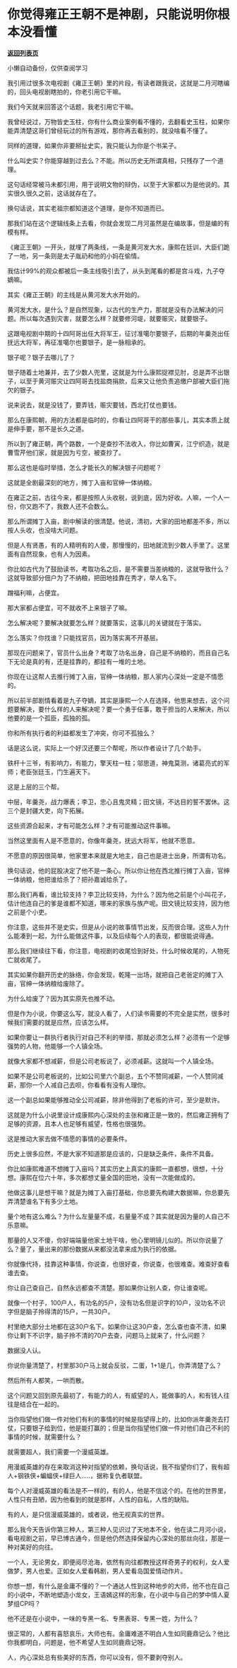 # 你觉得雍正王朝不是神剧，只能说明你根本没看懂

[**返回列表页**](/gzh/记忆承载)

小懒自动备份，仅供查阅学习

我引用过很多次电视剧《雍正王朝》里的片段，有读者跟我说，这就是二月河瞎编的，回头电视剧瞎拍的，你老引用它干嘛。  

  

我们今天就来回答这个话题，我老引用它干嘛。  

  

我曾经说过，万物皆史玉柱，你有什么商业案例看不懂的，去翻看史玉柱，如果你能弄清楚这哥们曾经玩过的所有游戏，那你再去看别的，就没啥看不懂了。  

  

同样的道理，如果你非要掰扯史实，我只能认为你是个书呆子。  

  

什么叫史实？你能穿越到过去么？不能。所以历史无所谓真相，只残存了一个道理。

  

这句话经常被马未都引用，用于说明文物的辩伪，以至于大家都以为是他说的。其实很久很久之前，这话就存在了。

  

换句话说，其实老祖宗都知道这个道理，是你不知道而已。

  

那我们站在这个逻辑线条上去看，你就会发现二月河虽然是在编故事，但是编的有模有样。

  

《雍正王朝》一开头，就埋了两条线，一条是黄河发大水，康熙在廷训，大臣们跪了一地，另一条则是太子胤礽和他的小妈在偷情。

  

我估计99%的观众都被后一条主线吸引去了，从头到尾看的都是宫斗戏，九子夺嫡嘛。  

  

其实《雍正王朝》的主线是从黄河发大水开始的。

  

黄河发大水，是什么？是自然现象，以古代的生产力，那就是没有办法解决的问题。所以每次遇到灾害，就要怎么样？就要修河堤，就要赈灾，就要银子。  

  

这跟电视剧中期的十四阿哥出任大将军王，征讨准噶尔要银子，后期的年羹尧出任抚远大将军，再征准噶尔也要银子，是一脉相承的。

  

银子呢？银子去哪儿了？  

  

银子随着土地兼并，去了少数人兜里，这就是为什么康熙捉襟见肘，总是弄不出银子，以至于黄河赈灾让四阿哥去找盐商捐款，后来又让他负责追缴户部被大臣们拖欠的银子。

  

说来说去，就是没钱了，要弄钱，赈灾要钱，西北打仗也要钱。  

  

那么在康熙朝，用的方法都是临时的，你看让四阿哥干的那些事儿，其实本质上就是伸手要，那不是长久之道。  

  

所以到了雍正朝，两个路数，一个是查抄不法收入，你比如曹寅，江宁织造，就是曹雪芹他们家，就是因为亏空，被查抄了。

  

那么这也是临时举措，怎么才能长久的解决银子问题呢？  

  

这就是全剧最深刻的地方，摊丁入亩和官绅一体纳粮。  

  

在雍正之前，古往今来，都是按照人头收税，说到底，因为好收。人嘛，一个人一份，你又跑不了，我数人还不会数么。  

  

那么所谓摊丁入亩，剧中解读的很清楚。他说，清初，大家的田地都差不多，所以按人头收，也没啥大问题。

  

但是人有贤愚，有的人精明有的人傻，那慢慢的，田地就流到少数人手里了。这里面有自然现象，也有人为因素。

  

你比如古代为了鼓励读书，考取功名之后，是不需要当差纳粮的，这就导致什么？这就导致部分佃户为了不纳粮，把田地挂靠在秀才，举人名下。

  

蹭福利嘛，占便宜。  

  

那大家都占便宜，可不就收不上来银子了嘛。  

  

怎么解决呢？要解决就要怎么样？就要落实，这事儿的关键就在于落实。  

  

怎么落实？你找谁？只能找官员，因为落实离不开基层。  

  

那现在问题来了，官员什么出身？考取了功名出身，自己是不纳粮的，而且自己名下无论是真的有，还是挂靠的，都挂有一堆的土地。  

  

你现在让这帮人去推行摊丁入亩，官绅一体纳粮，那人家内心深处一定是不情愿的。

  

所以前半部剧情看着是九子夺嫡，其实是康熙一个人在选择，他思来想去，这个问题要解决，要什么样的人来解决呢？要一个勇于任事，敢于担当的人来解决，所以他要的是一个孤臣，孤独的孤。  

  

你和所有执行者的利益都发生了冲突，你可不孤独么？

  

话是这么说，实际上一个好汉还要三个帮呢，所以作者设计了几个助手。  

  

铁杆十三爷，有影响力，有能力，擎天柱一柱；邬思道，神鬼莫测，诸葛亮式的军师；老臣张廷玉，门生遍天下。

  

这是上层的三个帮。

  

中层，年羹尧，战力爆表；李卫，忠心且鬼灵精；田文镜，不达目的誓不罢休。这三个是封疆大吏，向下拓展。

  

这些资源合起来，才有可能怎么样？才有可能推动这件事嘛。  

  

当然这里面有人是不愿意的，你像年羹尧，抚远大将军，他就不愿意。  

  

不愿意的原因很简单，他家里本来就是大地主，自己也是进士出身，所谓有功名。  

  

换句话说，他的屁股决定了他不是一条心。所以你让他在西北推行摊丁入亩，官绅一体纳粮，他把谁给杀了？把孙嘉诚给杀了。

  

那么我们再看，谁比较支持？李卫比较支持，为什么？因为他之前是个小叫花子，估计他连自己的爹是谁都不知道，哪来的家族与族产呢。田文镜比较支持，因为他之前是个小吏。  

  

你注意，这些并不是史实，但是从小说的故事情节出发，反而很合理。这些人为什么能凑到一起，为什么能做这件事，以及后续每个人的表现，都很能说得通。

  

那么我们继续往下看，你注意，电视剧的收尾恰到好处，什么时候收尾的，人物死亡就收尾了。  

  

其实如果你翻开历史的脉络，你会发现，乾隆一出场，就把自己老爸定的摊丁入亩，官绅一体纳粮给废除了。

  

为什么给废了？因为其实原先也推不动。

  

但是作为小说，你要这么写，就没人看了，人们读书需要的不完全是实然，很多时候我们需要的就是应然，应该怎么样。

  

如果你要让一群执行者执行对自己不利的举措，那就必须怎么样？必须有一个足够强势的人物，他能够一个人镇全场。  

  

就像大家都不想减薪，但是公司老板说了，必须减薪。这就叫一个人镇全场。

  

如果不是公司老板说的，比如公司里六个副总，五个不赞同减薪，一个人赞同减薪，那你一个人减自己去呗，你看看有没有人理你。

  

这一个副总如果能够推动全公司减薪，除非他得到了老板的许可，至少是默许。

  

这就是为什么小说里设计成康熙内心深处的主张和雍正是一致的，然后雍正拥有了足够的资源，且本人也足够有威望，性格也很强势。

  

这是推动大家去做不情愿的事情的必要条件。

  

历史上很多应然，不是大家不知道那是应该的，只是缺乏条件，条件不具备。

  

你比如康熙难道不想摊丁入亩吗？其实历史上真实的康熙一直都想，很想，十分想。康熙在位六十年，多次都想丈量全国的田地，没有一次能做成的。

  

他做这事儿是想干嘛？就是为摊丁入亩打基础，你总要先构建大数据嘛，你总要先弄清楚谁名下有多少土地。

  

量个地有这么难么？为什么左量量不成，右量量不成？其实就是因为量的人自己不乐意嘛。

  

那量的人又不傻，你好端端量他家土地干啥，他心里明镜儿似的。所以你说量了么？量了，量出来的那份数据从来都没法拿来成为执行的依据。  

  

你就像代持，挂靠这种事情，你说查，也很好查，你说查，也很难查。难查好查看谁去查。

  

你让自己查自己，自然永远都查不清楚。那如果你让别人查，你让谁查呢。  

  

就像一个村子，100户人，有功名的5户，没有功名但是识字的10户，没功名不识字但是脑子拎得清的15户，一共30户。

  

村里绝大部分土地都在这30户名下。如果你让这30户查，怎么查也查不清，如果你让剩下不识字，脑子拎不清的70户去查，问题马上就来了，什么问题？

  

数据没人认。

  

你说你量清楚了，村里那30户马上就会反驳，二蛋，1+1是几，你弄清楚了么？  

  

然后所有人都笑，一哄而散。

  

这个问题又回到原先最初了，有能力的人，有威望的人，能做事的人，和有钱人往往是结合在一起的。  

  

当你指望他们做一件对他们有利的事情的时候是指望得上的，比如你派年羹尧去打仗，只要银子给到位，他是能打赢的；但是当你指望他们做一件对他们自己不利的事情的时候，就需要什么？  

  

就需要超人，我们需要一个漫威英雄。

  

用漫威英雄的存在来取消这种对指望的依赖，换句话说，我不指望你们了，我有超人+钢铁侠+蝙蝠侠+绿巨人.....，据称复仇者联盟。

  

每个人对漫威英雄的看法是不一样的，有的人，他是不信这个的。在他的世界里，人性只有丑陋，因为他看到的就是那样，人性的自私，人性的缺陷。

  

有的人，是只信漫威英雄的，或者说，他无视真实的世界。

  

那么我今天告诉你第三种人，第三种人见识过了天地本不全，他在读二月河小说，看电视剧之前，早已博古通今，但是他仍然选择保留内心深处的那丝向往，那是一种对美好的向往。  

  

一个人，无论男女，即便阅尽沧海，依然有向往都教授这样奇男子的权利，女人爱做梦，男人也爱。正如女人爱看韩剧，男人爱看岛国爱情动作片。

  

你想一想，有什么是金庸不懂的？一个通达人性到这种地步的大师，他不也在自己的小说中，不断地塑造小龙女，王语嫣这样的形象，在小说中与自己的梦中情人夏梦组CP吗？  

  

他不还是在小说中，一味的专黑一名、专黑表哥、专黑一姓，为什么？

  

很正常的，人都有喜怒哀乐，大师也有。金庸难道不明白人生如同鹿鼎记么？他比你我都明白，问题是，他不希望人生如同鹿鼎记呀。  

  

人，内心深处总有些美好的东西，你可以没有，但不要剥夺别人。

